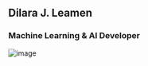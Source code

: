 ## Dilara J. Leamen
### Machine Learning & AI Developer

![image](https://github.com/user-attachments/assets/207332c6-2b7c-4931-a37c-11cddaf59194)
